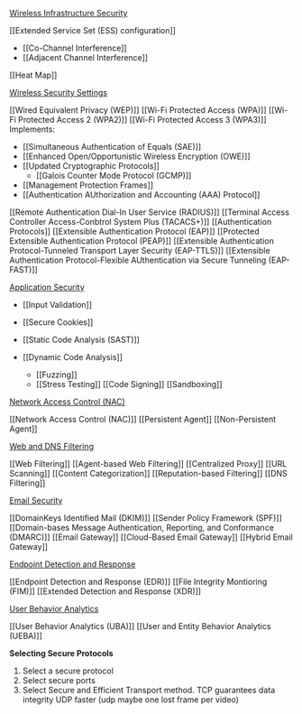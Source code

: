[Wireless Infrastructure Security](<21 Security Techniques/Wireless Infrastructure Security.md>)

[[Extended Service Set (ESS) configuration]]
- [[Co-Channel Interference]]
- [[Adjacent Channel Interference]]

[[Heat Map]]

[Wireless Security Settings](<21 Security Techniques/Wireless Security Settings.md>)

[[Wired Equivalent Privacy (WEP)]]
[[Wi-Fi Protected Access (WPA)]]
[[Wi-Fi Protected Access 2 (WPA2)]]
[[Wi-Fi Protected Access 3 (WPA3)]]
Implements:

- [[Simultaneous Authentication of Equals (SAE)]]
- [[Enhanced Open/Opportunistic Wireless Encryption (OWE)]]
- [[Updated Cryptographic Protocols]]
  - [[Galois Counter Mode Protocol (GCMP)]]
- [[Management Protection Frames]]
- [[Authentication AUthorization and Accounting (AAA) Protocol]]

[[Remote Authentication Dial-In User Service (RADIUS)]]
[[Terminal Access Controller Access-Conbtrol System Plus (TACACS+)]]
[[Authentication Protocols]]
[[Extensible Authentication Protocol (EAP)]]
[[Protected Extensible Authentication Protocol (PEAP)]]
[[Extensible Authentication Protocol-Tunneled Transport Layer Security (EAP-TTLS)]]
[[Extensible Authentication Protocol-Flexible AUthentication via Secure Tunneling (EAP-FAST)]]

[Application Security](<21 Security Techniques/Application Security.md>)
- [[Input Validation]]
- [[Secure Cookies]]

- [[Static Code Analysis (SAST)]]
- [[Dynamic Code Analysis]]
  - [[Fuzzing]]
  - [[Stress Testing]]
[[Code Signing]]
[[Sandboxing]]

[Network Access Control (NAC)](<21 Security Techniques/Network Access Control.md>)

[[Network Access Control (NAC)]]
[[Persistent Agent]]
[[Non-Persistent Agent]]

[Web and DNS Filtering](<21 Security Techniques/Web and DNS Filtering.md>)

[[Web Filtering]]
[[Agent-based Web Filtering]]
[[Centralized Proxy]]
[[URL Scanning]]
[[Content Categorization]]
[[Reputation-based Filtering]]
[[DNS Filtering]]

[Email Security](<21 Security Techniques/Email Security.md>)

[[DomainKeys Identified Mail (DKIM)]]
[[Sender Policy Framework (SPF)]]
[[Domain-bases Message Authentication, Reporting, and Conformance (DMARC)]]
[[Email Gateway]]
[[Cloud-Based Email Gateway]]
[[Hybrid Email Gateway]]

[Endpoint Detection and Response](<21 Security Techniques/Endpoint Detection and Response.md>)

[[Endpoint Detection and Response (EDR)]]
[[File Integrity Montioring (FIM)]]
[[Extended Detection and Response (XDR)]]

[User Behavior Analytics](<21 Security Techniques/User Behavior Analytics.md>)

[[User Behavior Analytics (UBA)]]
[[User and Entity Behavior Analytics (UEBA)]]

**Selecting Secure Protocols**

1. Select a secure protocol
2. Select secure ports
3. Select Secure and Efficient Transport method. TCP guarantees data integrity UDP faster (udp maybe one lost frame per video)